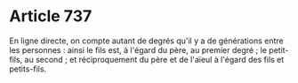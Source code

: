 # Article 737

En ligne directe, on compte autant de degrés qu'il y a de générations entre les personnes : ainsi le fils est, à l'égard du père, au premier degré ; le petit-fils, au second ; et réciproquement du père et de l'aïeul à l'égard des fils et petits-fils.
